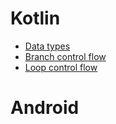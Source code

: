 # Kotlin

- [Data types](DataTypes.md)
- [Branch control flow](Branch-Control-Flow.md)
- [Loop control flow](Loop-Control-Flow.md)

# Android